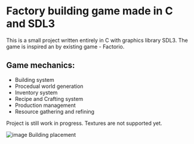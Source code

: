 # Factory building game made in C and SDL3
This is a small project written entirely in C with graphics library SDL3. The game is inspired an by existing game - Factorio. 

## Game mechanics:
- Building system
- Procedual world generation
- Inventory system
- Recipe and Crafting system
- Production management
- Resource gathering and refining

Project is still work in progress. Textures are not supported yet.

![image](https://github.com/user-attachments/assets/c23613b7-c2b8-4ce6-a2a3-ff1b781d601e)
Building placement


